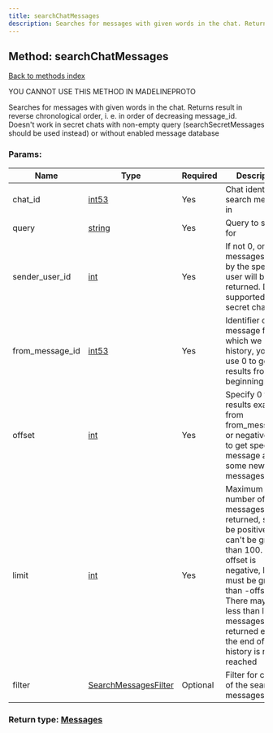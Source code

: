 ```yaml
---
title: searchChatMessages
description: Searches for messages with given words in the chat. Returns result in reverse chronological order, i. e. in order of decreasing message_id. Doesn't work in secret chats with non-empty query (searchSecretMessages should be used instead) or without enabled message database
---
```

## Method: searchChatMessages  
[Back to methods index](index.md)


YOU CANNOT USE THIS METHOD IN MADELINEPROTO


Searches for messages with given words in the chat. Returns result in reverse chronological order, i. e. in order of decreasing message_id. Doesn't work in secret chats with non-empty query (searchSecretMessages should be used instead) or without enabled message database

### Params:

| Name     |    Type       | Required | Description |
|----------|---------------|----------|-------------|
|chat\_id|[int53](../types/int53.md) | Yes|Chat identifier to search messages in|
|query|[string](../types/string.md) | Yes|Query to search for|
|sender\_user\_id|[int](../types/int.md) | Yes|If not 0, only messages sent by the specified user will be returned. Doesn't supported in secret chats|
|from\_message\_id|[int53](../types/int53.md) | Yes|Identifier of the message from which we need a history, you can use 0 to get results from the beginning|
|offset|[int](../types/int.md) | Yes|Specify 0 to get results exactly from from_message_id or negative offset to get specified message and some newer messages|
|limit|[int](../types/int.md) | Yes|Maximum number of messages to be returned, should be positive and can't be greater than 100. If offset is negative, limit must be greater than -offset. There may be less than limit messages returned even the end of the history is not reached|
|filter|[SearchMessagesFilter](../types/SearchMessagesFilter.md) | Optional|Filter for content of the searched messages|


### Return type: [Messages](../types/Messages.md)

